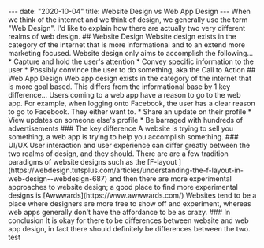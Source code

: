 <p>--- date: "2020-10-04" title: Website Design vs Web App Design --- When we think of the internet and we think of design, we generally use the term "Web Design". I'd like to explain how there are actually two very different realms of web design. ## Website Design Website design exists in the category of the internet that is more informational and to an extend more marketing focused. Website design only aims to accomplish the following... * Capture and hold the user's attention * Convey specific information to the user * Possibly convince the user to do something, aka the Call to Action ## Web App Design Web app design exists in the category of the internet that is more goal based. This differs from the informational base by 1 key difference... Users coming to a web app have a reason to go to the web app. For example, when logging onto Facebook, the user has a clear reason to go to Facebook. They either want to. * Share an update on their profile * View updates on someone else's profile * Be barraged with hundreds of advertisements ### The key difference A website is trying to sell you something, a web app is trying to help you accomplish something. ### UI/UX User interaction and user experience can differ greatly between the two realms of design, and they should. There are are a few tradition paradigms of website designs such as the [F-layout ](https://webdesign.tutsplus.com/articles/understanding-the-f-layout-in-web-design--webdesign-687) and then there are more experimental approaches to website design; a good place to find more experimental designs is [Awwwards](https://www.awwwards.com/) Websites tend to be a place where designers are more free to show off and experiment, whereas web apps generally don't have the affordance to be as crazy. ### In conclusion It is okay for there to be differences between website and web app design, in fact there should definitely be differences between the two. test</p>